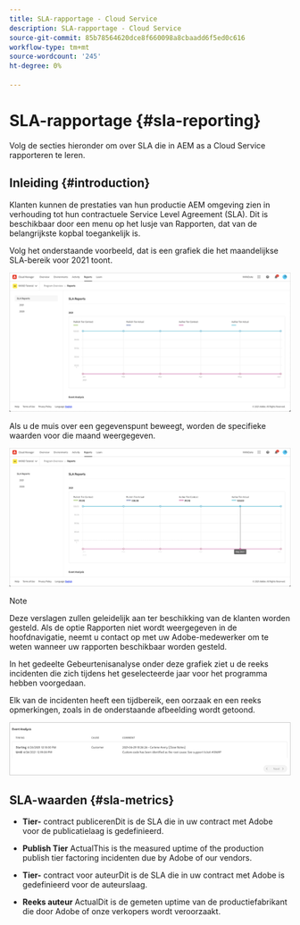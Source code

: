 ```yaml
---
title: SLA-rapportage - Cloud Service
description: SLA-rapportage - Cloud Service
source-git-commit: 85b78564620dce8f660098a8cbaadd6f5ed0c616
workflow-type: tm+mt
source-wordcount: '245'
ht-degree: 0%

---
```


# SLA-rapportage {#sla-reporting}

Volg de secties hieronder om over SLA die in AEM as a Cloud Service rapporteren te leren.

## Inleiding {#introduction}

Klanten kunnen de prestaties van hun productie AEM omgeving zien in verhouding tot hun contractuele Service Level Agreement (SLA). Dit is beschikbaar door een menu op het lusje van Rapporten, dat van de belangrijkste kopbal toegankelijk is.

Volg het onderstaande voorbeeld, dat is een grafiek die het maandelijkse SLA-bereik voor 2021 toont.

![](assets/sla-reporting-1.png)


Als u de muis over een gegevenspunt beweegt, worden de specifieke waarden voor die maand weergegeven.

![](assets/sla-reporting-b.png)

>[!NOTE]
>Deze verslagen zullen geleidelijk aan ter beschikking van de klanten worden gesteld. Als de optie Rapporten niet wordt weergegeven in de hoofdnavigatie, neemt u contact op met uw Adobe-medewerker om te weten wanneer uw rapporten beschikbaar worden gesteld.

In het gedeelte Gebeurtenisanalyse onder deze grafiek ziet u de reeks incidenten die zich tijdens het geselecteerde jaar voor het programma hebben voorgedaan.

Elk van de incidenten heeft een tijdbereik, een oorzaak en een reeks opmerkingen, zoals in de onderstaande afbeelding wordt getoond.

![](assets/sla-reporting-c.png)


## SLA-waarden {#sla-metrics}

* **Tier-**
contract publicerenDit is de SLA die in uw contract met Adobe voor de publicatielaag is gedefinieerd.

* **Publish Tier**
ActualThis is the measured uptime of the production publish tier factoring incidenten due by Adobe of our vendors.

* **Tier-**
contract voor auteurDit is de SLA die in uw contract met Adobe is gedefinieerd voor de auteurslaag.

* **Reeks auteur**
ActualDit is de gemeten uptime van de productiefabrikant die door Adobe of onze verkopers wordt veroorzaakt.

